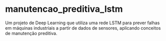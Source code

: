 # manutencao_preditiva_lstm
 Um projeto de Deep Learning que utiliza uma rede LSTM para prever falhas em máquinas industriais a partir de dados de sensores, aplicando conceitos de manutenção preditiva.
